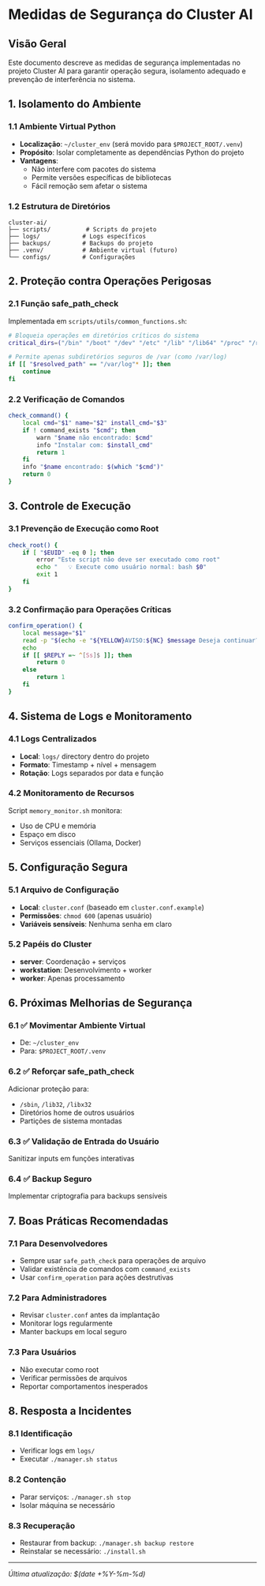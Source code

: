 # Medidas de Segurança do Cluster AI

## Visão Geral
Este documento descreve as medidas de segurança implementadas no projeto Cluster AI para garantir operação segura, isolamento adequado e prevenção de interferência no sistema.

## 1. Isolamento do Ambiente

### 1.1 Ambiente Virtual Python
- **Localização**: `~/cluster_env` (será movido para `$PROJECT_ROOT/.venv`)
- **Propósito**: Isolar completamente as dependências Python do projeto
- **Vantagens**:
  - Não interfere com pacotes do sistema
  - Permite versões específicas de bibliotecas
  - Fácil remoção sem afetar o sistema

### 1.2 Estrutura de Diretórios
```
cluster-ai/
├── scripts/          # Scripts do projeto
├── logs/            # Logs específicos
├── backups/         # Backups do projeto  
├── .venv/           # Ambiente virtual (futuro)
└── configs/         # Configurações
```

## 2. Proteção contra Operações Perigosas

### 2.1 Função safe_path_check
Implementada em `scripts/utils/common_functions.sh`:

```bash
# Bloqueia operações em diretórios críticos do sistema
critical_dirs=("/bin" "/boot" "/dev" "/etc" "/lib" "/lib64" "/proc" "/root" "/run" "/sbin" "/sys" "/usr" "/var")

# Permite apenas subdiretórios seguros de /var (como /var/log)
if [[ "$resolved_path" == "/var/log"* ]]; then
    continue
fi
```

### 2.2 Verificação de Comandos
```bash
check_command() {
    local cmd="$1" name="$2" install_cmd="$3"
    if ! command_exists "$cmd"; then
        warn "$name não encontrado: $cmd"
        info "Instalar com: $install_cmd"
        return 1
    fi
    info "$name encontrado: $(which "$cmd")"
    return 0
}
```

## 3. Controle de Execução

### 3.1 Prevenção de Execução como Root
```bash
check_root() {
    if [ "$EUID" -eq 0 ]; then
        error "Este script não deve ser executado como root"
        echo "   💡 Execute como usuário normal: bash $0"
        exit 1
    fi
}
```

### 3.2 Confirmação para Operações Críticas
```bash
confirm_operation() {
    local message="$1"
    read -p "$(echo -e "${YELLOW}AVISO:${NC} $message Deseja continuar? (s/N) ")" -n 1 -r
    echo
    if [[ $REPLY =~ ^[Ss]$ ]]; then
        return 0
    else
        return 1
    fi
}
```

## 4. Sistema de Logs e Monitoramento

### 4.1 Logs Centralizados
- **Local**: `logs/` directory dentro do projeto
- **Formato**: Timestamp + nível + mensagem
- **Rotação**: Logs separados por data e função

### 4.2 Monitoramento de Recursos
Script `memory_monitor.sh` monitora:
- Uso de CPU e memória
- Espaço em disco
- Serviços essenciais (Ollama, Docker)

## 5. Configuração Segura

### 5.1 Arquivo de Configuração
- **Local**: `cluster.conf` (baseado em `cluster.conf.example`)
- **Permissões**: `chmod 600` (apenas usuário)
- **Variáveis sensíveis**: Nenhuma senha em claro

### 5.2 Papéis do Cluster
- **server**: Coordenação + serviços
- **workstation**: Desenvolvimento + worker  
- **worker**: Apenas processamento

## 6. Próximas Melhorias de Segurança

### 6.1 ✅ Movimentar Ambiente Virtual
- De: `~/cluster_env`
- Para: `$PROJECT_ROOT/.venv`

### 6.2 ✅ Reforçar safe_path_check
Adicionar proteção para:
- `/sbin`, `/lib32`, `/libx32`
- Diretórios home de outros usuários
- Partições de sistema montadas

### 6.3 ✅ Validação de Entrada do Usuário
Sanitizar inputs em funções interativas

### 6.4 ✅ Backup Seguro
Implementar criptografia para backups sensíveis

## 7. Boas Práticas Recomendadas

### 7.1 Para Desenvolvedores
- Sempre usar `safe_path_check` para operações de arquivo
- Validar existência de comandos com `command_exists`
- Usar `confirm_operation` para ações destrutivas

### 7.2 Para Administradores
- Revisar `cluster.conf` antes da implantação
- Monitorar logs regularmente
- Manter backups em local seguro

### 7.3 Para Usuários
- Não executar como root
- Verificar permissões de arquivos
- Reportar comportamentos inesperados

## 8. Resposta a Incidentes

### 8.1 Identificação
- Verificar logs em `logs/`
- Executar `./manager.sh status`

### 8.2 Contenção
- Parar serviços: `./manager.sh stop`
- Isolar máquina se necessário

### 8.3 Recuperação
- Restaurar from backup: `./manager.sh backup restore`
- Reinstalar se necessário: `./install.sh`

---

*Última atualização: $(date +%Y-%m-%d)*
